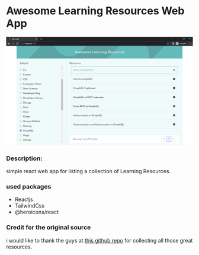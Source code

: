 # Awesome Learning Resources Web App

![](https://github.com/abdelrazek-alaa/CS50x-final-project/blob/b9fd90097f1e5e559b2a72b7d06c86f62c5447a4/final_project.png)

### Description:

simple react web app for listing a collection of Learning Resources.

### used packages

- Reactjs
- TailwindCss
- @heroicons/react

### Credit for the original source
i would like to thank the guys at [ this github repo](https://github.com/lauragift21/awesome-learning-resources) for collecting all those great resources.
